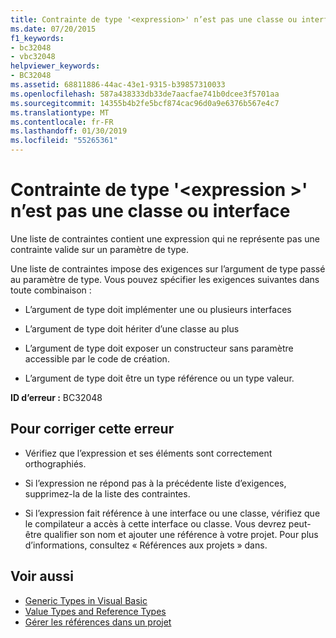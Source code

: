 ```yaml
---
title: Contrainte de type '<expression>' n’est pas une classe ou interface
ms.date: 07/20/2015
f1_keywords:
- bc32048
- vbc32048
helpviewer_keywords:
- BC32048
ms.assetid: 68811886-44ac-43e1-9315-b39857310033
ms.openlocfilehash: 587a438333db33de7aacfae741b0dcee3f5701aa
ms.sourcegitcommit: 14355b4b2fe5bcf874cac96d0a9e6376b567e4c7
ms.translationtype: MT
ms.contentlocale: fr-FR
ms.lasthandoff: 01/30/2019
ms.locfileid: "55265361"
---
```

# <a name="type-constraint-expression-is-not-a-class-or-interface"></a>Contrainte de type '\<expression >' n’est pas une classe ou interface
Une liste de contraintes contient une expression qui ne représente pas une contrainte valide sur un paramètre de type.  
  
 Une liste de contraintes impose des exigences sur l’argument de type passé au paramètre de type. Vous pouvez spécifier les exigences suivantes dans toute combinaison :  
  
-   L’argument de type doit implémenter une ou plusieurs interfaces  
  
-   L’argument de type doit hériter d’une classe au plus  
  
-   L’argument de type doit exposer un constructeur sans paramètre accessible par le code de création.  
  
-   L’argument de type doit être un type référence ou un type valeur.  
  
 **ID d’erreur :** BC32048  
  
## <a name="to-correct-this-error"></a>Pour corriger cette erreur  
  
-   Vérifiez que l’expression et ses éléments sont correctement orthographiés.  
  
-   Si l’expression ne répond pas à la précédente liste d’exigences, supprimez-la de la liste des contraintes.  
  
-   Si l’expression fait référence à une interface ou une classe, vérifiez que le compilateur a accès à cette interface ou classe. Vous devrez peut-être qualifier son nom et ajouter une référence à votre projet. Pour plus d’informations, consultez « Références aux projets » dans.  
  
## <a name="see-also"></a>Voir aussi

- [Generic Types in Visual Basic](../../visual-basic/programming-guide/language-features/data-types/generic-types.md)
- [Value Types and Reference Types](../../visual-basic/programming-guide/language-features/data-types/value-types-and-reference-types.md)
- [Gérer les références dans un projet](/visualstudio/ide/managing-references-in-a-project)
